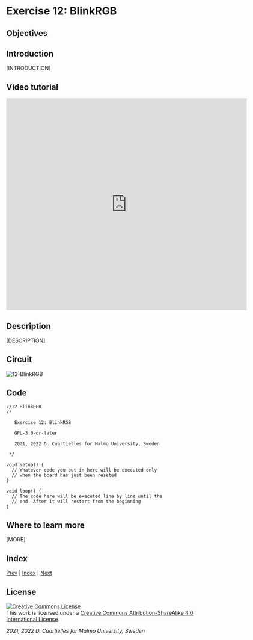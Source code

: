 # Exercise 12: BlinkRGB

## Objectives



## Introduction

[INTRODUCTION]





## Video tutorial

<iframe src="https://player.vimeo.com/video/526681657?h=2012290d9f" width="640" height="564" frameborder="0" allow="autoplay; fullscreen" allowfullscreen></iframe>

## Description

[DESCRIPTION]

## Circuit

![12-BlinkRGB]()

## Code

```c_cpp
//12-BlinkRGB
/*

   Exercise 12: BlinkRGB

   GPL-3.0-or-later

   2021, 2022 D. Cuartielles for Malmo University, Sweden

 */

void setup() {
  // Whatever code you put in here will be executed only 
  // when the board has just been reseted
}

void loop() {
  // The code here will be executed line by line until the 
  // end. After it will restart from the beginning
}
```

## Where to learn more

[MORE]

## Index

[Prev](../11-Multicolored_LEDs/11-Multicolored_LEDs.md) |  [Index](../course_index.md) |  [Next](../13-Explore_sensors_intuitively/13-Explore_sensors_intuitively.md)

## License

<a rel="license" href="http://creativecommons.org/licenses/by-sa/4.0/"><img alt="Creative Commons License" style="border-width:0" src="https://i.creativecommons.org/l/by-sa/4.0/80x15.png" /></a><br />This work is licensed under a <a rel="license" href="http://creativecommons.org/licenses/by-sa/4.0/">Creative Commons Attribution-ShareAlike 4.0 International License</a>.

*2021, 2022 D. Cuartielles for Malmo University, Sweden*
